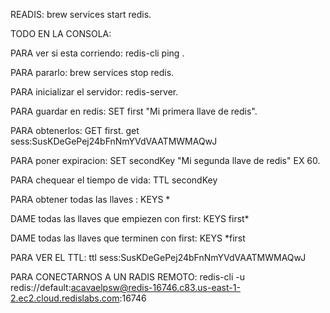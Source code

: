READIS: 
brew services start redis.

TODO EN LA CONSOLA:

PARA ver si esta corriendo: 
redis-cli ping .

PARA pararlo:
brew services stop redis.

PARA inicializar el servidor:
redis-server.

PARA guardar en redis:
SET first "Mi primera llave de redis".

PARA obtenerlos:
GET first.
get sess:SusKDeGePej24bFnNmYVdVAATMWMAQwJ


PARA poner expiracion:
SET secondKey "Mi segunda llave de redis" EX 60.

PARA chequear el tiempo de vida:
TTL secondKey

PARA obtener todas las llaves :
KEYS *

DAME todas las llaves que empiezen con first:
KEYS  first*

DAME todas las llaves que terminen con first:
KEYS  *first

PARA VER EL TTL:
ttl sess:SusKDeGePej24bFnNmYVdVAATMWMAQwJ

PARA CONECTARNOS A UN RADIS REMOTO:
 redis-cli -u redis://default:acavaelpsw@redis-16746.c83.us-east-1-2.ec2.cloud.redislabs.com:16746


